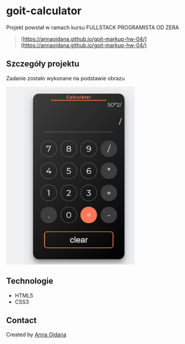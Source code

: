 # goit-calculator


Projekt powstał w ramach kursu FULLSTACK PROGRAMISTA OD ZERA
> [https://annaojdana.github.io/goit-markup-hw-04/](https://annaojdana.github.io/goit-markup-hw-04/)

## Szczegóły projektu

Zadanie zostało wykonane na podstawie obrazu
> 
![calculator](https://github.com/annaojdana/goit-calculator/blob/main/image.png)


## Technologie
- HTML5
- CSS3

## Contact
Created by [Anna Ojdana](https://pl.linkedin.com/in/anna-ojdana-104b05225) 
